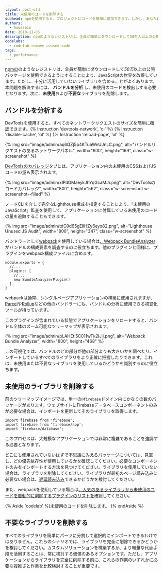 ```yaml
---
layout: post-old
title: 未使用のコードを削除する
subhead: npmを使用すると、プロジェクトにコードを簡単に追加できます。しかし、あなたは本当に余分なバイトを全て使用していますか？
authors:
  - houssein
date: 2018-11-05
description: npmのようなレジストリは、全員が簡単にダウンロードして50万人以上の公開パッケージを使用できるようにすることにより、JavaScriptの世界を改善しています。ただし、十分に活用していないライブラリを含めることがよくあります。本問題を解決するには、バンドルを分析し、未使用のコードを検出しする必要となります。
codelabs:
  - codelab-remove-unused-code
tags:
  - performance
---
```


[npmの](https://docs.npmjs.com/getting-started/what-is-npm)のようなレジストリは、全員が簡単にダウンロードして*50万*以上の公開パッケージを使用できるようにすることにより、JavaScriptの世界を改善しています。ただし、十分に活用していないライブラリを含めることがよくあります。本問題を解決するには、 **バンドルを分析** し、未使用のコードを検出しする必要となります。次に、**未使用**および**不要な**ライブラリを削除します。

## バンドルを分析する

DevToolsを使用すると、すべてのネットワークリクエストのサイズを簡単に確認できます。{% Instruction 'devtools-network', 'ol' %} {% Instruction 'disable-cache', 'ol' %} {% Instruction 'reload-page', 'ol' %}

{% Img src="image/admin/aq6QZj5p4KTuaWnUJnLC.png", alt="バンドルリクエストのあるネットワークパネル", width="800", height="169", class="w-screenshot" %}

[DevToolsのカバレッジ](https://developer.chrome.com/docs/devtools/coverage/)タブには、アプリケーション内の未使用のCSSおよびJSコードの量も表示されます。

{% Img src="image/admin/xlPdOMaeykJhYqGcaMJr.png", alt="DevToolsのコードカバレッジ", width="800", height="562", class="w-screenshot w-screenshot--filled" %}

ノードCLIを介して完全なLighthouse構成を指定することにより、「未使用のJavaScript」監査を使用して、アプリケーションに付属している未使用のコードの量を追跡することもできます。

{% Img src="image/admin/tdC0d65gEIiHZy6eyo82.png", alt="Lighthouse Unused JS Audit", width="800", height="347", class="w-screenshot" %}

バンドラーとして[webpack](https://webpack.js.org/)を使用している場合は[、Webpack BundleAnalyzer](https://github.com/webpack-contrib/webpack-bundle-analyzer)がバンドルの構成要素を調査するのに役立ちます。他のプラグインと同様に、プラグインをwebpack構成ファイルに含めます。

```js/4
module.exports = {
  //...
  plugins: [
    //...
    new BundleAnalyzerPlugin()
  ]
}
```

webpackは通常、シングルページアプリケーションの構築に使用されますが、 [Parcel](https://parceljs.org/)や[Rollup](https://rollupjs.org/guide/en)などの他のバンドラーにも、バンドルの分析に使用できる視覚化ツールが持っています。

このプラグインが含まれている状態でアプリケーションをリロードすると、バンドル全体のズーム可能なツリーマップが表示されます。

{% Img src="image/admin/pLAHEtl5C011wTk2IJij.png", alt="Webpack Bundle Analyzer", width="800", height="468" %}

この可視化では、バンドルのどの部分が他の部分よりも大きいかを調べたり、インポートしているすべてのライブラリをより正確に把握したりできます。これは、未使用または不要なライブラリを使用しているかどうかを識別するのに役立ちます。

## 未使用のライブラリを削除する

前のツリーマップイメージでは、単一の`@firebase`ドメイン内にかなりの数のパッケージがあります。ウェブサイトにFirebaseデータベースコンポーネントのみが必要な場合は、インポートを更新してそのライブラリを取得します。

```js/1-2/0
import firebase from 'firebase';
import firebase from 'firebase/app';
import 'firebase/database';
```

このプロセスは、大規模なアプリケーションでは非常に複雑であることを強調する必要となります。

どこにも使用されていないはずで不思議にみえるパッケージについては、見直し、どの優先依存性が使用しているかを確認してください。必要なコンポーネントのみをインポートする方法を見つけてください。ライブラリを使用していない場合は、ライブラリを削除してください。ライブラリが最初のページ読み込みに必要ない場合は、[遅延読み込み](/reduce-javascript-payloads-with-code-splitting)できるかどうかを検討してください。

また、webpackを使用している場合は[、人気のあるライブラリから未使用のコードを自動的に削除するプラグインのリストを](https://github.com/GoogleChromeLabs/webpack-libs-optimizations)確認してください。

{% Aside 'codelab' %}[未使用のコードを削除します。](/codelab-remove-unused-code) {% endAside %}

## 不要なライブラリを削除する

すべてのライブラリを簡単にパーツに分割して選択的にインポートできるわけではありません。これらのシナリオでは、ライブラリを完全に削除できるかどうかを検討してください。カスタムソリューションを構築するか、より軽量な代替手段を活用することは、常に検討する価値のあるオプションです。ただし、アプリケーションからライブラリを完全に削除する前に、これらの作業のいずれかに必要な複雑さと作業を比較検討することが重要です。

